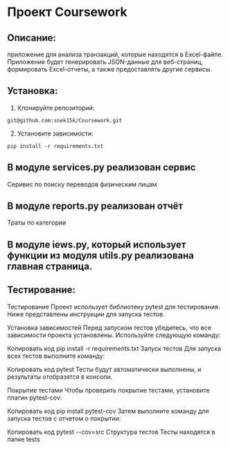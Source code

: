 # Проект Coursework

## Описание:

приложение для анализа транзакций, которые находятся в Excel-файле. Приложение будет генерировать JSON-данные для веб-страниц, формировать Excel-отчеты, а также предоставлять другие сервисы.
## Установка:

1. Клонируйте репозиторий:
```
git@github.com:snek15k/Coursework.git
```
2. Установите зависимости:
```
pip install -r requirements.txt
```
## В модуле services.py реализован сервис
Серивис по поиску переводов физическим лицам

## В модуле reports.py реализован отчёт
Траты по категории

## В модуле iews.py, который использует функции из модуля utils.py реализована главная страница.

## Тестирование:

Тестирование
Проект использует библиотеку pytest для тестирования. Ниже представлены инструкции для запуска тестов.

Установка зависимостей
Перед запуском тестов убедитесь, что все зависимости проекта установлены. Используйте следующую команду:

Копировать код
pip install -r requirements.txt
Запуск тестов
Для запуска всех тестов выполните команду:

Копировать код
pytest
Тесты будут автоматически выполнены, и результаты отобразятся в консоли.

Покрытие тестами
Чтобы проверить покрытие тестами, установите плагин pytest-cov:

Копировать код
pip install pytest-cov
Затем выполните команду для запуска тестов с отчетом о покрытии:

Копировать код
pytest --cov=src
Структура тестов
Тесты находятся в папке tests
